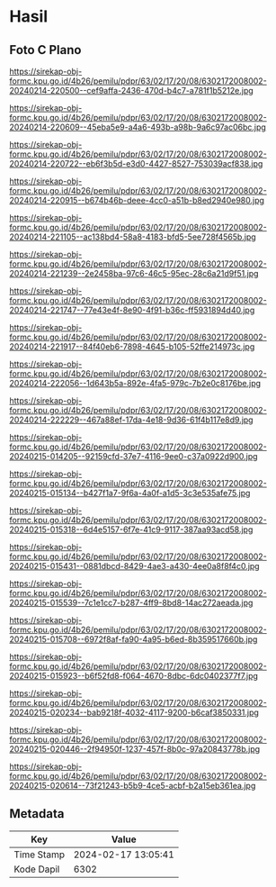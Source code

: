 # Hasil

## Foto C Plano

https://sirekap-obj-formc.kpu.go.id/4b26/pemilu/pdpr/63/02/17/20/08/6302172008002-20240214-220500--cef9affa-2436-470d-b4c7-a781f1b5212e.jpg

https://sirekap-obj-formc.kpu.go.id/4b26/pemilu/pdpr/63/02/17/20/08/6302172008002-20240214-220609--45eba5e9-a4a6-493b-a98b-9a6c97ac06bc.jpg

https://sirekap-obj-formc.kpu.go.id/4b26/pemilu/pdpr/63/02/17/20/08/6302172008002-20240214-220722--eb6f3b5d-e3d0-4427-8527-753039acf838.jpg

https://sirekap-obj-formc.kpu.go.id/4b26/pemilu/pdpr/63/02/17/20/08/6302172008002-20240214-220915--b674b46b-deee-4cc0-a51b-b8ed2940e980.jpg

https://sirekap-obj-formc.kpu.go.id/4b26/pemilu/pdpr/63/02/17/20/08/6302172008002-20240214-221105--ac138bd4-58a8-4183-bfd5-5ee728f4565b.jpg

https://sirekap-obj-formc.kpu.go.id/4b26/pemilu/pdpr/63/02/17/20/08/6302172008002-20240214-221239--2e2458ba-97c6-46c5-95ec-28c6a21d9f51.jpg

https://sirekap-obj-formc.kpu.go.id/4b26/pemilu/pdpr/63/02/17/20/08/6302172008002-20240214-221747--77e43e4f-8e90-4f91-b36c-ff5931894d40.jpg

https://sirekap-obj-formc.kpu.go.id/4b26/pemilu/pdpr/63/02/17/20/08/6302172008002-20240214-221917--84f40eb6-7898-4645-b105-52ffe214973c.jpg

https://sirekap-obj-formc.kpu.go.id/4b26/pemilu/pdpr/63/02/17/20/08/6302172008002-20240214-222056--1d643b5a-892e-4fa5-979c-7b2e0c8176be.jpg

https://sirekap-obj-formc.kpu.go.id/4b26/pemilu/pdpr/63/02/17/20/08/6302172008002-20240214-222229--467a88ef-17da-4e18-9d36-61f4b117e8d9.jpg

https://sirekap-obj-formc.kpu.go.id/4b26/pemilu/pdpr/63/02/17/20/08/6302172008002-20240215-014205--92159cfd-37e7-4116-9ee0-c37a0922d900.jpg

https://sirekap-obj-formc.kpu.go.id/4b26/pemilu/pdpr/63/02/17/20/08/6302172008002-20240215-015134--b427f1a7-9f6a-4a0f-a1d5-3c3e535afe75.jpg

https://sirekap-obj-formc.kpu.go.id/4b26/pemilu/pdpr/63/02/17/20/08/6302172008002-20240215-015318--6d4e5157-6f7e-41c9-9117-387aa93acd58.jpg

https://sirekap-obj-formc.kpu.go.id/4b26/pemilu/pdpr/63/02/17/20/08/6302172008002-20240215-015431--0881dbcd-8429-4ae3-a430-4ee0a8f8f4c0.jpg

https://sirekap-obj-formc.kpu.go.id/4b26/pemilu/pdpr/63/02/17/20/08/6302172008002-20240215-015539--7c1e1cc7-b287-4ff9-8bd8-14ac272aeada.jpg

https://sirekap-obj-formc.kpu.go.id/4b26/pemilu/pdpr/63/02/17/20/08/6302172008002-20240215-015708--6972f8af-fa90-4a95-b6ed-8b359517660b.jpg

https://sirekap-obj-formc.kpu.go.id/4b26/pemilu/pdpr/63/02/17/20/08/6302172008002-20240215-015923--b6f52fd8-f064-4670-8dbc-6dc0402377f7.jpg

https://sirekap-obj-formc.kpu.go.id/4b26/pemilu/pdpr/63/02/17/20/08/6302172008002-20240215-020234--bab9218f-4032-4117-9200-b6caf3850331.jpg

https://sirekap-obj-formc.kpu.go.id/4b26/pemilu/pdpr/63/02/17/20/08/6302172008002-20240215-020446--2f94950f-1237-457f-8b0c-97a20843778b.jpg

https://sirekap-obj-formc.kpu.go.id/4b26/pemilu/pdpr/63/02/17/20/08/6302172008002-20240215-020614--73f21243-b5b9-4ce5-acbf-b2a15eb361ea.jpg


## Metadata

| Key        | Value               |
| ---------- | ------------------- |
| Time Stamp | 2024-02-17 13:05:41 |
| Kode Dapil | 6302                |



